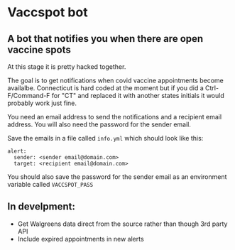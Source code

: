 # Vaccspot bot

## A bot that notifies you when there are open vaccine spots

At this stage it is pretty hacked together.

The goal is to get notifications when covid vaccine appointments become availalbe. Connecticut is hard coded at the moment but if you did a Ctrl-F/Command-F for "CT" and replaced it with another states initials it would probably work just fine.

You need an email address to send the notifications and a recipient email address. You will also need the password for the sender email.

Save the emails in a file called `info.yml` which should look like this:

```
alert:
  sender: <sender email@domain.com>
  target: <recipient email@domain.com>
```

You should also save the password for the sender email as an environment variable called `VACCSPOT_PASS`

## In develpment:

* Get Walgreens data direct from the source rather than though 3rd party API
* Include expired appointments in new alerts
